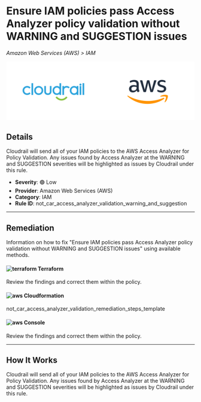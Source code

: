 # Ensure IAM policies pass Access Analyzer policy validation without WARNING and SUGGESTION issues

*Amazon Web Services (AWS) > IAM*

![Cloudrail and Amazon Web Services (AWS) logos](../images/cloudrail_aws.png)

## Details
Cloudrail will send all of your IAM policies to the AWS Access Analyzer for Policy Validation. Any issues found by Access Analyzer at the WARNING and SUGGESTION severities will be highlighted as issues by Cloudrail under this rule.

- **Severity**: 🟢 Low
- **Provider**: Amazon Web Services (AWS)
- **Category**: IAM
- **Rule ID**: not_car_access_analyzer_validation_warning_and_suggestion

---

## Remediation
Information on how to fix "Ensure IAM policies pass Access Analyzer policy validation without WARNING and SUGGESTION issues" using available methods.


####  <img src="../_media/emojis/terraform.png" alt="terraform" width="20"/>  Terraform
Review the findings and correct them within the policy.








#### <img src="../_media/emojis/aws.png" alt="aws" width="20"/> Cloudformation
not_car_access_analyzer_validation_remediation_steps_template



####  <img src="../_media/emojis/aws.png" alt="aws" width="20"/> Console
Review the findings and correct them within the policy.




---

## How It Works
Cloudrail will send all of your IAM policies to the AWS Access Analyzer for Policy Validation. Any issues found by Access Analyzer at the WARNING and SUGGESTION severities will be highlighted as issues by Cloudrail under this rule.